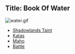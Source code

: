 Title: Book Of Water
---
<img src="http://lasthaiku.wdfiles.com/local--files/book-of-water/water.gif" alt="water.gif" class="image">

- <a href="/shadowlands-taint">Shadowlands Taint</a>
- <a href="/katas">Katas</a>
- <a href="/maho">Maho</a>
- <a href="/battle">Battle</a>

